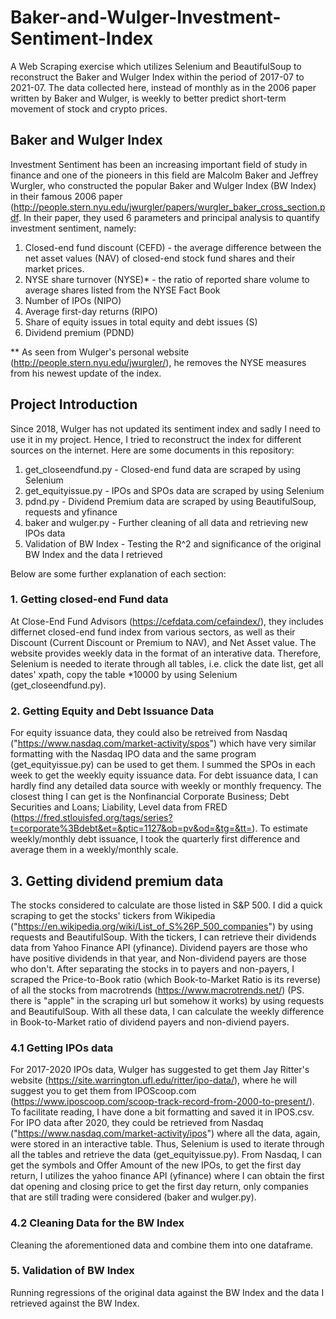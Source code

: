 # Baker-and-Wulger-Investment-Sentiment-Index
A Web Scraping exercise which utilizes Selenium and BeautifulSoup to reconstruct the Baker and Wulger Index within the period of 2017-07 to 2021-07. The data collected here,
instead of monthly as in the 2006 paper written by Baker and Wulger, is weekly to better predict short-term movement of stock and crypto prices.

## Baker and Wulger Index
Investment Sentiment has been an increasing important field of study in finance and one of the pioneers in this field are Malcolm Baker and Jeffrey Wurgler, 
who constructed the popular Baker and Wulger Index (BW Index) in their famous 2006 paper (http://people.stern.nyu.edu/jwurgler/papers/wurgler_baker_cross_section.pdf.
In their paper, they used 6 parameters and principal analysis to quantify
investment sentiment, namely:
1. Closed-end fund discount (CEFD) - the average difference between the net asset values (NAV) of closed-end stock fund shares and their market prices.
2. NYSE share turnover (NYSE)* - the ratio of reported share volume to average shares listed from the NYSE Fact Book
3. Number of IPOs (NIPO)
4. Average first-day returns (RIPO)
5. Share of equity issues in total equity and debt issues (S)
6. Dividend premium (PDND)

** As seen from Wulger's personal website (http://people.stern.nyu.edu/jwurgler/), he removes the NYSE measures from his newest update of the index.


## Project Introduction
Since 2018, Wulger has not updated its sentiment index and sadly I need to use it in my project. Hence, I tried to reconstruct the index for different sources on the internet.
Here are some documents in this repository:
1. get_closeendfund.py - Closed-end fund data are scraped by using Selenium
2. get_equityissue.py - IPOs and SPOs data are scraped by using Selenium
3. pdnd.py - Dividend Premium data are scraped by using BeautifulSoup, requests and yfinance
4. baker and wulger.py - Further cleaning of all data and retrieving new IPOs data
5. Validation of BW Index - Testing the R^2 and significance of the original BW Index and the data I retrieved

Below are some further explanation of each section:

### 1. Getting closed-end Fund data 
At Close-End Fund Advisors (https://cefdata.com/cefaindex/), they includes differnet closed-end fund index from various sectors, as well as their Discount 
(Current Discount or Premium to NAV), and Net Asset value. The website provides weekly data in the format of an interative data. Therefore, 
Selenium is needed to iterate through all tables, i.e. click the date list, get all dates' xpath, copy the table *10000 by using Selenium (get_closeendfund.py).


### 2. Getting Equity and Debt Issuance Data
For equity issuance data, they could also be retreived from Nasdaq ("https://www.nasdaq.com/market-activity/spos") which have very similar formatting with the Nasdaq IPO data 
and the same program (get_equityissue.py) can be used to get them. I summed the SPOs in each week to get the weekly equity issuance data.
For debt issuance data, I can hardly find any detailed data source with weekly or monthly frequency. The closest thing I can get is the Nonfinancial Corporate Business; Debt
Securities and Loans; Liability, Level data from FRED (https://fred.stlouisfed.org/tags/series?t=corporate%3Bdebt&et=&ptic=1127&ob=pv&od=&tg=&tt=). To estimate weekly/monthly
debt issuance, I took the quarterly first difference and average them in a weekly/monthly scale.


## 3. Getting dividend premium data
The stocks considered to calculate are those listed in S&P 500. I did a quick scraping to get the stocks' tickers from Wikipedia
("https://en.wikipedia.org/wiki/List_of_S%26P_500_companies") by using requests and BeautifulSoup. With the tickers, I can retrieve their dividends data from Yahoo Finance API
(yfinance). Dividend payers are those who have positive dividends in that year, and Non-dividend payers are those who don't. After separating the stocks in to payers and 
non-payers, I scraped the Price-to-Book ratio (which Book-to-Market Ratio is its reverse) of all the stocks from macrotrends (https://www.macrotrends.net/) (PS. there is "apple" 
in the scraping url but somehow it works) by using requests and BeautifulSoup. With all these data, I can calculate the weekly difference in Book-to-Market ratio of dividend 
payers and non-diviend payers.


### 4.1 Getting IPOs data
For 2017-2020 IPOs data, Wulger has suggested to get them Jay Ritter's website (https://site.warrington.ufl.edu/ritter/ipo-data/), where he will suggest you to get them from 
IPOScoop.com (https://www.iposcoop.com/scoop-track-record-from-2000-to-present/). To facilitate reading, I have done a bit formatting and saved it in IPOS.csv.
For IPO data after 2020, they could be retrieved from Nasdaq ("https://www.nasdaq.com/market-activity/ipos") where all the data, again, were stored in an interactive table.
Thus, Selenium is used to iterate through all the tables and retrieve the data (get_equityissue.py). From Nasdaq, I can get the symbols and Offer Amount of the new IPOs, 
to get the first day return,  I utilizes the yahoo finance API (yfinance) where I can obtain the first dat opening and closing price to get the first day return, only companies
that are still trading were considered (baker and wulger.py).


### 4.2 Cleaning Data for the BW Index
Cleaning the aforementioned data and combine them into one dataframe.


### 5. Validation of BW Index
Running regressions of the original data against the BW Index and the data I retrieved against the BW Index.




